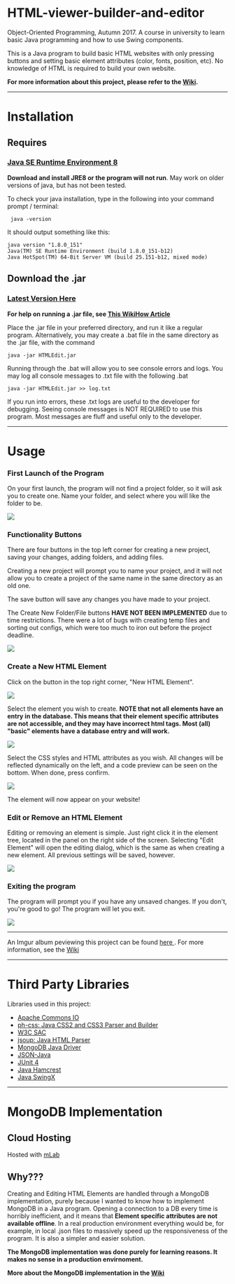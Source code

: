 # HTML-viewer-builder-and-editor

Object-Oriented Programming, Autumn 2017. A course in university to learn basic Java programming and how to use Swing components.

This is a Java program to build basic HTML websites with only pressing buttons and setting basic element attributes (color, fonts, position, etc). No knowledge of HTML is required to build your own website.

**For more information about this project, please refer to the [Wiki](https://github.com/Gizwiz/HTML-viewer-builder-and-editor/wiki).**

---

# Installation

## Requires
### [Java SE Runtime Environment 8](http://www.oracle.com/technetwork/java/javase/downloads/jre8-downloads-2133155.html)
**Download and install JRE8 or the program will not run**. May work on older versions of java, but has not been tested.

To check your java installation, type in the following into your command prompt / terminal:

```
 java -version
```

It should output something like this:

```
java version "1.8.0_151"
Java(TM) SE Runtime Environment (build 1.8.0_151-b12)
Java HotSpot(TM) 64-Bit Server VM (build 25.151-b12, mixed mode)
```


## Download the .jar
### [Latest Version Here](https://github.com/Gizwiz/HTML-viewer-builder-and-editor/releases)

**For help on running a .jar file, see [This WikiHow Article](https://www.wikihow.com/Run-a-.Jar-Java-File)**

Place the .jar file in your preferred directory, and run it like a regular program. 
Alternatively, you may create a .bat file in the same directory as the .jar file, with the command

```
java -jar HTMLEdit.jar
```

Running through the .bat will allow you to see console errors and logs. You may log all console messages to .txt file with the following .bat

```
java -jar HTMLEdit.jar >> log.txt
```

If you run into errors, these .txt logs are useful to the developer for debugging.
Seeing console messages is NOT REQUIRED to use this program. Most messages are fluff and useful only to the developer.

---

# Usage

### First Launch of the Program

On your first launch, the program will not find a project folder, so it will ask you to create one.
Name your folder, and select where you will like the folder to be.

![](https://imgur.com/JRECTPV.png)

### Functionality Buttons

There are four buttons in the top left corner for creating a new project, saving your changes, adding folders, and adding files.

Creating a new project will prompt you to name your project, and it will not allow you to create a project of the same name in the same directory as an old one.

The save button will save any changes you have made to your project.

The Create New Folder/File buttons **HAVE NOT BEEN IMPLEMENTED** due to time restrictions. There were a lot of bugs with creating temp files and sorting out configs, which were too much to iron out before the project deadline.

![](https://i.imgur.com/MD1vvW1.png)

### Create a New HTML Element

Click on the button in the top right corner, "New HTML Element".

![](https://i.imgur.com/b9zbVK4.png)

Select the element you wish to create.
**NOTE that not all elements have an entry in the database. This means that their element specific attributes are not accessible, and they may have incorrect html tags. Most (all) "basic" elements have a database entry and will work.**

![](https://i.imgur.com/bIJrWlB.png)

Select the CSS styles and HTML attributes as you wish. All changes will be reflected dynamically on the left, and a code preview can be seen on the bottom. When done, press confirm.

![](https://i.imgur.com/8LtLiaQg.png)

The element will now appear on your website!

### Edit or Remove an HTML Element

Editing or removing an element is simple. Just right click it in the element tree, located in the panel on the right side of the screen.
Selecting "Edit Element" will open the editing dialog, which is the same as when creating a new element. All previous settings will be saved, however.

![](https://i.imgur.com/mMxkjF7.png)

### Exiting the program

The program will prompt you if you have any unsaved changes. If you don't, you're good to go! The program will let you exit.

![](https://i.imgur.com/5DrxiIn.png)

---

An Imgur album peviewing this project can be found <a href="https://imgur.com/a/GBjZM" target="_blank"> here </a>.
For more information, see the [Wiki](https://github.com/Gizwiz/HTML-viewer-builder-and-editor/wiki/About-HTML-Editor)

---

# Third Party Libraries

Libraries used in this project:
- [Apache Commons IO](https://commons.apache.org/proper/commons-io/)
- [ph-css: Java CSS2 and CSS3 Parser and Builder](https://github.com/phax/ph-css) 
- [W3C SAC](https://www.w3.org/Style/CSS/SAC/Overview.en.html)
- [jsoup: Java HTML Parser](https://jsoup.org/)
- [MongoDB Java Driver](https://mongodb.github.io/mongo-java-driver/)
- [JSON-Java](https://github.com/stleary/JSON-java)
- [JUnit 4](http://junit.org/junit4/)
- [Java Hamcrest](http://hamcrest.org/JavaHamcrest/)
- [Java SwingX](https://mvnrepository.com/artifact/org.swinglabs.swingx)

---

# MongoDB Implementation

## Cloud Hosting

Hosted with [mLab](https://mlab.com/)

## Why???

Creating and Editing HTML Elements are handled through a MongoDB implementation, purely because I wanted to know how to implement MongoDB in a Java program. Opening a connection to a DB every time is horribly inefficient, and it means that **Element specific attributes are not available offline**. In a real production environment everything would be, for example, in local .json files to massively speed up the responsiveness of the program. It is also a simpler and easier solution. 

**The MongoDB implementation was done purely for learning reasons. It makes no sense in a production envirnoment.**

**More about the MongoDB implementation in the [Wiki](https://github.com/Gizwiz/HTML-viewer-builder-and-editor/wiki/MongoDB)**


